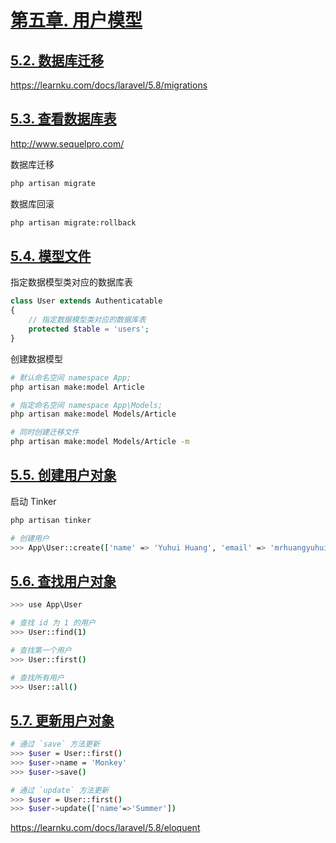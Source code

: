 # [第五章. 用户模型](https://learnku.com/courses/laravel-essential-training/5.8/chapter/4074)

## [5.2. 数据库迁移](https://learnku.com/courses/laravel-essential-training/5.8/database-migration/4075)

<https://learnku.com/docs/laravel/5.8/migrations>

## [5.3. 查看数据库表](https://learnku.com/courses/laravel-essential-training/5.8/check-the-database-table/4076)

<http://www.sequelpro.com/>

数据库迁移

```bash
php artisan migrate
```

数据库回滚

```bash
php artisan migrate:rollback
```

## [5.4. 模型文件](https://learnku.com/courses/laravel-essential-training/5.8/model-file/4077)

指定数据模型类对应的数据库表

```php
class User extends Authenticatable
{
    // 指定数据模型类对应的数据库表
    protected $table = 'users';
}
```

创建数据模型

```bash
# 默认命名空间 namespace App;
php artisan make:model Article

# 指定命名空间 namespace App\Models;
php artisan make:model Models/Article

# 同时创建迁移文件
php artisan make:model Models/Article -m
```

## [5.5. 创建用户对象](https://learnku.com/courses/laravel-essential-training/5.8/create-a-user-object/4078)

启动 Tinker

```bash
php artisan tinker
```

```bash
# 创建用户
>>> App\User::create(['name' => 'Yuhui Huang', 'email' => 'mrhuangyuhui@gmail.com', 'password' => bcrypt('password')])
```

## [5.6. 查找用户对象](https://learnku.com/courses/laravel-essential-training/5.8/to-find-the-user-object/4079)

```bash
>>> use App\User

# 查找 id 为 1 的用户
>>> User::find(1)

# 查找第一个用户
>>> User::first()

# 查找所有用户
>>> User::all()
```

## [5.7. 更新用户对象](https://learnku.com/courses/laravel-essential-training/5.8/update-user-object/4080)

```bash
# 通过 `save` 方法更新
>>> $user = User::first()
>>> $user->name = 'Monkey'
>>> $user->save()

# 通过 `update` 方法更新
>>> $user = User::first()
>>> $user->update(['name'=>'Summer'])
```

<https://learnku.com/docs/laravel/5.8/eloquent>
